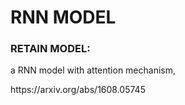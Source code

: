 # RNN MODEL


### RETAIN MODEL:
a RNN model with attention mechanism,

<link> https://arxiv.org/abs/1608.05745

